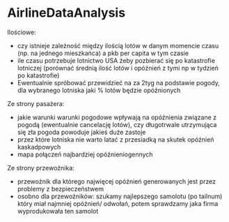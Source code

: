 ﻿# AirlineDataAnalysis

Ilościowe:

- czy istnieje zależność między ilością lotów w danym momencie czasu (np. na jednego mieszkańca) a pkb per capita w tym
  czasie
- ile czasu potrzebuje lotnictwo USA żeby pozbierać się po katastrofie lotniczej (porównać średnią ilość lotów i
  opóźnień z tymi np w tydzień po katastrofie)
- Ewentualnie spróbować przewidzieć na za 2tyg na podstawie pogody, dla wybranego lotniska jaki % lotów będzie
  opóźnionych

Ze strony pasażera:

- jakie warunki warunki pogodowe wpływają na opóźnienia związane z pogodą (ewentualnie cancelację lotów), czy
  długotrwale utrzymująca się zła pogoda powoduje jakieś duże zastoje
- przez które lotniska nie warto latać z przesiadką na skutek opóźnień kaskadpowych
- mapa połączeń najbardziej opóźnieniogennych

Ze strony przewoźnika:

- przewoźnik dla którego najwięcej opóźnień generowanych jest przez problemy z bezpieczeństwem
- osobno dla przewoźników: szukamy najlepszego samolotu (po tailnum) który miał najmniej opóźnień/ odwołań, potem
  sprawdzamy jaka firma wyprodukowała ten samolot

